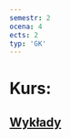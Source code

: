 ```yaml
---
semestr: 2
ocena: 4
ects: 2
typ: 'GK'
---
```


# Kurs:
## [Wykłady](Notatki/Semestr%202/Rachunek%20prawdopodobie%C5%84stwa/Wyk%C5%82ady/Wyk%C5%82ady.md)

